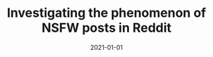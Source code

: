 ---
title: 'Investigating the phenomenon of NSFW posts in Reddit'
collection: publications
permalink: /publication/2021-Information Sciences-Investigating-the.md
excerpt: 'E. Corradini, A. Nocera, D. Ursino, L. Virgili'
date: 2021-01-01
venue: 'Information Sciences'
link: 'https://doi.org/10.1016/j.ins.2021.01.062'
location: 'Department of Information Engineering, Polytechnic University of Marche, Italy, Department of Electrical, Computer and Biomedical Engineering, University of Pavia, Italy'
---